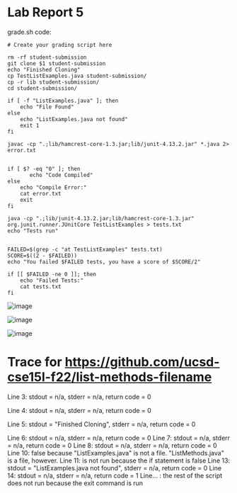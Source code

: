 # Lab Report 5

grade.sh code:
```
# Create your grading script here

rm -rf student-submission
git clone $1 student-submission
echo "Finished Cloning"
cp TestListExamples.java student-submission/
cp -r lib student-submission/
cd student-submission/

if [ -f "ListExamples.java" ]; then
	echo "File Found"
else
	echo "ListExamples.java not found"
	exit 1
fi

javac -cp ".;lib/hamcrest-core-1.3.jar;lib/junit-4.13.2.jar" *.java 2> error.txt


if [ $? -eq "0" ]; then
       echo "Code Compiled"	
else
	echo "Compile Error:"
	cat error.txt
	exit
fi

java -cp ".;lib/junit-4.13.2.jar;lib/hamcrest-core-1.3.jar" org.junit.runner.JUnitCore TestListExamples > tests.txt
echo "Tests run"


FAILED=$(grep -c "at TestListExamples" tests.txt)
SCORE=$((2 - $FAILED))
echo "You failed $FAILED tests, you have a score of $SCORE/2"

if [[ $FAILED -ne 0 ]]; then
	echo "Failed Tests:"
	cat tests.txt
fi
```


![image](https://user-images.githubusercontent.com/114262093/204220934-6176b90b-f9c1-46e5-a622-13ea6d25927e.png)

![image](https://user-images.githubusercontent.com/114262093/204223123-1db033bb-27f7-4223-8008-0911b7a41d9e.png)

![image](https://user-images.githubusercontent.com/114262093/204225808-aa4b300d-8736-4c4a-a203-26ebeda71aa2.png)


# Trace for https://github.com/ucsd-cse15l-f22/list-methods-filename

Line 3: stdout = n/a, stderr = n/a, return code = 0

Line 4: stdout = n/a, stderr = n/a, return code = 0

Line 5: stdout = "Finished Cloning", stderr = n/a, return code = 0

Line 6: stdout = n/a, stderr = n/a, return code = 0
Line 7: stdout = n/a, stderr = n/a, return code = 0
Line 8: stdout = n/a, stderr = n/a, return code = 0
Line 10: false because "ListExamples.java" is not a file. "ListMethods.java" is a file, however.
Line 11: is not run because the if statement is false
Line 13: stdout = "ListExamples.java not found", stderr = n/a, return code = 0
Line 14: stdout = n/a, stderr = n/a, return code = 1
Line... : the rest of the script does not run because the exit command is run
